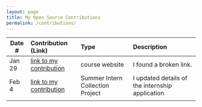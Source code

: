 ```yaml
---
layout: page
title: My Open Source Contributions
permalink: /contributions/
---
```


<!--
Type of the contribution should be "Wikipedia edit", "OpenStreet Map feature", "Documentation", "Course website", "Blog",
"Browser Add-on", etc.

The description should include a brief summary of what you did.

The link should bring us to a public page that shows your contribution. 

Replace the first row with your own contribution. 

-->





| Date #       | Contribution (Link)  | Type  | Description |
|---|:---|:---|:---|
| Jan 29   | [link to my contribution](https://github.com/joannakl/ossd/issues/84)    | course website    |   I found a broken link.    |
| Feb 4    | [link to my contribution](https://github.com/SimplifyJobs/Summer2024-Internships/issues/3595)    | Summer Intern Collection Project    |  I updated details of the internship application  |
|     |     |     |      |
